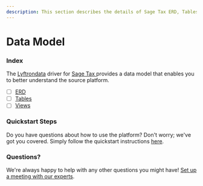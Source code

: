 ```yaml
---
description: This section describes the details of Sage Tax ERD, Tables, and Views.
---
```


# Data Model

### Index

The  [Lyftrondata](https://www.lyftrondata.com/) driver for [Sage Tax](https://www.lyftrondata.com/integration/sage-tax/)[ ](https://www.lyftrondata.com/integration/sage-tax/)provides a data model that enables you to better understand the source platform.

* [ ] [ERD](../../../finance-analytics/sage-tax/data-model/erd.md)
* [ ] [Tables](../../../finance-analytics/sage-tax/data-model/tables.md)
* [ ] [Views](../../../finance-analytics/sage-tax/data-model/views.md)

### Quickstart Steps

Do you have questions about how to use the platform? Don't worry; we've got you covered. Simply follow the quickstart instructions [here](../../../../quickstart-steps.md).

### Questions? <a href="#questions" id="questions"></a>

We're always happy to help with any other questions you might have! [Set up a meeting with our experts](https://www.lyftrondata.com/book-a-meeting/).

